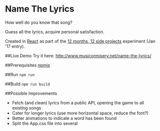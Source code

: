 # Name The Lyrics

How well do you know that song?

Guess all the lyrics, acquire personal satisfaction.

Created in [React](https://facebook.github.io/react/) as part of the [12 months, 12 side projects](https://blog.1ppm.club/12-months-12-side-projects-are-you-in-c395dbcd648e#.lajfy2dqc) experiment (Jan '17 entry).

##Live Demo
Try it here: http://www.musicormisery.net/name-the-lyrics/

##Prerequisites
[npmjs](https://www.npmjs.com/)

##Run
`npm run`

##Build
`npm run build`

##Possible Improvements
- Fetch (and clean) lyrics from a public API, opening the game to all existing songs
- Cater for longer lyrics (use more horizontal space, reduce the font?)
- Better animations to indicate a word has been found
- Split the App.css file into several